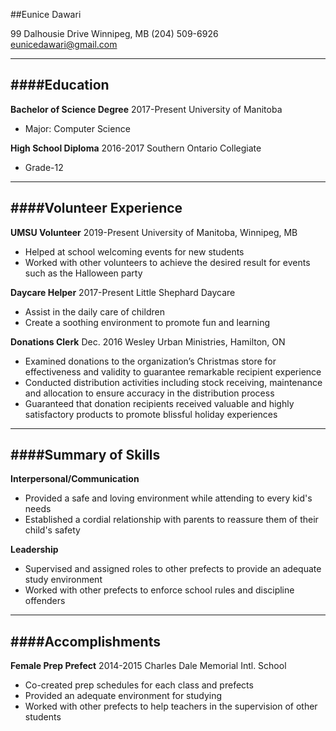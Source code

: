 ##Eunice Dawari

99 Dalhousie Drive
Winnipeg, MB
(204) 509-6926
eunicedawari@gmail.com

---------------
####Education
---------------
**Bachelor of Science Degree**  2017-Present
University of Manitoba

- Major: Computer Science

**High School Diploma** 2016-2017
Southern Ontario Collegiate

- Grade-12
  
---------------
####Volunteer Experience
---------------
**UMSU Volunteer**  2019-Present
University of Manitoba, Winnipeg, MB

- Helped at school welcoming events for new students
- Worked with other volunteers to achieve the desired result for events such as the Halloween party 

**Daycare Helper**  2017-Present
Little Shephard Daycare

- Assist in the daily care of children
- Create a soothing environment to promote fun and learning

**Donations Clerk** Dec. 2016
Wesley Urban Ministries, Hamilton, ON

- Examined donations to the organization’s Christmas store for effectiveness and validity to guarantee remarkable recipient experience
- Conducted distribution activities including stock receiving, maintenance and allocation to ensure accuracy in the distribution process 
- Guaranteed that donation recipients received valuable and highly satisfactory products to promote blissful holiday experiences

---------------
####Summary of Skills 
---------------
**Interpersonal/Communication**
- Provided a safe and loving environment while attending to every kid's needs
- Established a cordial relationship with parents to reassure them of their child's safety

**Leadership**
- Supervised and assigned roles to other prefects to provide an adequate study environment
- Worked with other prefects to enforce school rules and discipline offenders

---------------
####Accomplishments
---------------
**Female Prep Prefect** 2014-2015 
Charles Dale Memorial Intl. School

- Co-created prep schedules for each class and prefects
- Provided an adequate environment for studying
- Worked with other prefects to help teachers in the supervision of other students

